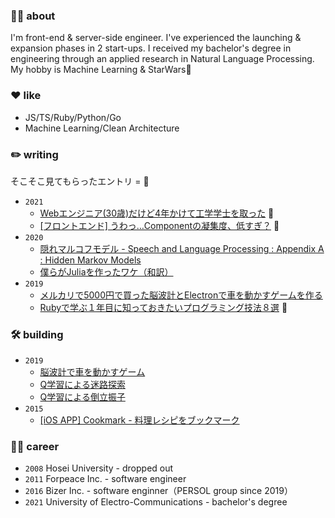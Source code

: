 ### 👨‍💻 about

I'm front-end & server-side engineer. I've experienced the launching & expansion phases in 2 start-ups. I received my bachelor's degree in engineering through an applied research in Natural Language Processing. My hobby is Machine Learning & StarWars💫

### ❤️ like

- JS/TS/Ruby/Python/Go
- Machine Learning/Clean Architecture

### ✏️ writing

そこそこ見てもらったエントリ = 👀

- `2021`
  - [Webエンジニア(30歳)だけど4年かけて工学学士を取った](https://qiita.com/aki202/items/aea846416f3739f48257) 👀
  - [[フロントエンド] うわっ…Componentの凝集度、低すぎ？](https://qiita.com/aki202/items/b279fa8097dde82e2730) 👀
- `2020`
  - [隠れマルコフモデル - Speech and Language Processing : Appendix A : Hidden Markov Models](https://www.slideshare.net/aki202/speech-and-language-processing-appendix-a-hidden-markov-models)
  - [僕らがJuliaを作ったワケ（和訳）](https://twitter.com/aki202/status/1276453342265266177)
- `2019`
  - [メルカリで5000円で買った脳波計とElectronで車を動かすゲームを作る](https://qiita.com/aki202/items/2d7d386cc7656a7b97bd)
  - [Rubyで学ぶ１年目に知っておきたいプログラミング技法８選](https://qiita.com/aki202/items/dc4b4a6f3df800528edb) 👀

### 🛠 building

- `2019`
  - [脳波計で車を動かすゲーム](https://twitter.com/aki202/status/1162758414641950720)
  - [Q学習による迷路探索](https://twitter.com/aki202/status/1173202378276782082)
  - [Q学習による倒立振子](https://twitter.com/aki202/status/1175674723226669057)
- `2015`
  - [[iOS APP] Cookmark - 料理レシピをブックマーク](https://apps.apple.com/jp/app/%E6%96%99%E7%90%86%E3%83%AC%E3%82%B7%E3%83%94%E3%82%92%E3%83%96%E3%83%83%E3%82%AF%E3%83%9E%E3%83%BC%E3%82%AF-for-%E3%82%AF%E3%83%83%E3%82%AF%E3%83%91%E3%83%83%E3%83%89-%E3%82%AF%E3%83%83%E3%82%AF%E3%83%9E%E3%83%BC%E3%82%AF/id936499582)

### 👨‍🎓 career

- `2008` Hosei University - dropped out
- `2011` Forpeace Inc. - software engineer
- `2016` Bizer Inc. - software enginner（PERSOL group since 2019）
- `2021` University of Electro-Communications - bachelor's degree

<!--
**aki202/aki202** is a ✨ _special_ ✨ repository because its `README.md` (this file) appears on your GitHub profile.

Here are some ideas to get you started:

- 🔭 I’m currently working on ...
- 🌱 I’m currently learning ...
- 👯 I’m looking to collaborate on ...
- 🤔 I’m looking for help with ...
- 💬 Ask me about ...
- 📫 How to reach me: ...
- 😄 Pronouns: ...
- ⚡ Fun fact: ...
-->
